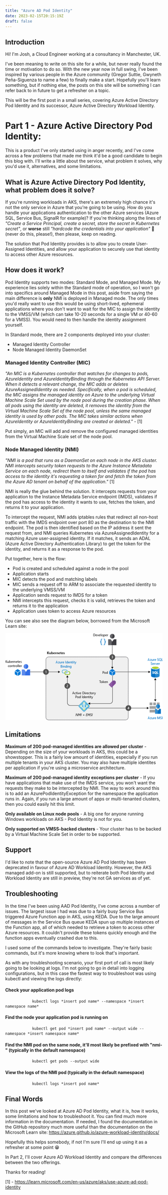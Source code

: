 ```yaml
---
title: "Azure AD Pod Identity"
date: 2023-02-15T20:15:19Z
draft: false
---
```


## Introduction

Hi! I'm Josh, a Cloud Engineer working at a consultancy in Manchester, UK. 

I've been meaning to write on this site for a while, but never really found the time or motivation to do so. With the new year now in full swing, I've been inspired by various people in the Azure community (Gregor Suttie, Gwyneth Peña-Siguenza to name a few) to finally make a start. Hopefully you'll learn something, but if nothing else, the posts on this site will be something I can refer back to in future to get a refresher on a topic.

This will be the first post in a small series, covering Azure Active Directory Pod Identity and its successor, Azure Active Directory Workload Identity. 

# Part 1 - Azure Active Directory Pod Identity:

This is a product I've only started using in anger recently, and I've come across a few problems that made me think it'd be a good candidate to begin this blog with. I'll write a little about the service, what problem it solves, why you'd use it, alternatives, and some limitations.

## What is Azure Active Directory Pod Identity, what problem does it solve? 

If you're running workloads in AKS, there's an extremely high chance it's not the only service in Azure that you're going to be using. How do you handle your applications authentication to the other Azure services (Azure SQL, Service Bus, SignalR for example)? If you're thinking along the lines of *"Create a Service Principal, create a secret, store the secret in Kubernetes secret"*, or **worse** still *"hardcode the credentials into your application"* 🤢 (never do this, please!), then please, keep on reading.

The solution that Pod Identity provides is to allow you to create User-Assigned Identities, and allow your application to securely use that identity to access other Azure resources.

## How does it work? 

Pod Identity supports two modes: Standard Mode, and Managed Mode. My experience lies solely within the Standard mode of operation, so I won't go into specifics around Managed Mode in this post, aside from saying the main difference is **only** NMI is deployed in Managed mode. The only times you'd really want to use this would be using short-lived, ephemeral applications where you don't want to wait for the MIC to assign the identity to the VMSS/VM (which can take 10-20 seconds for a single VM or 40-60 for a VMSS). You would need to then handle the identity assignment yourself.

In Standard mode, there are 2 components deployed into your cluster: 
- Managed Identity Controller
- Node Managed Identity DaemonSet

### Managed Identity Controller (MIC)

 *"An MIC is a Kubernetes controller that watches for changes to pods, AzureIdentity and AzureIdentityBinding through the Kubernetes API Server. When it detects a relevant change, the MIC adds or deletes AzureAssignedIdentity as needed. Specifically, when a pod is scheduled, the MIC assigns the managed identity on Azure to the underlying Virtual Machine Scale Set used by the node pool during the creation phase. When all pods using the identity are deleted, it removes the identity from the Virtual Machine Scale Set of the node pool, unless the same managed identity is used by other pods. The MIC takes similar actions when AzureIdentity or AzureIdentityBinding are created or deleted."* - [1]

Put simply, an MIC will add and remove the configured managed identities from the Virtual Machine Scale set of the node pool.

### Node Managed Identity (NMI)

*"NMI is a pod that runs as a DaemonSet on each node in the AKS cluster. NMI intercepts security token requests to the Azure Instance Metadata Service on each node, redirect them to itself and validates if the pod has access to the identity it's requesting a token for and fetch the token from the Azure AD tenant on behalf of the application."* [1]

NMI is really the glue behind the solution. It intercepts requests from your application to the Instance Metadata Service endpoint (IMDS), validates if the pod has access to the identity it wants to use, fetches the token, and returns it to your application. 

To intercept the request, NMI adds iptables rules that redirect all non-host traffic with the IMDS endpoint over port 80 as the destination to the NMI endpoint. The pod is then identified based on the IP address it sent the request from, and NMI queries Kubernetes via AzureAssignedIdentity for a matching Azure user-assigned identity. If it matches, it sends an ADAL (Azure Active Directory Authentication Library) to get the token for the identity, and returns it as a response to the pod. 

Put together, here is the flow:

- Pod is created and scheduled against a node in the pool 
- Application starts 
- MIC detects the pod and matching labels 
- MIC sends a request off to ARM to associate the requested identity to the underlying VMSS/VM 
- Application sends request to IMDS for a token 
- NMI intercepts this request, checks it is valid, retrieves the token and returns it to the application 
- Application uses token to access Azure resources

You can see also see the diagram below, borrowed from the Microsoft Learn site:

[![targets](/images/pod-identities.png)](https://learn.microsoft.com/en-us/azure/aks/media/operator-best-practices-identity/pod-identities.png)
## Limitations

**Maximum of 200 pod-managed identities are allowed per cluster** - Depending on the size of your workloads in AKS, this could be a showstopper. This is a fairly low amount of identities, especially if you run multiple tenants in your AKS cluster. You may also have multiple identites per application if you're using a microservice architecture.  

**Maximum of 200 pod-managed identity exceptions per cluster** - If you have applications that make use of the IMDS service, you won't want the requests they make to be intercepted by NMI. The way to work around this is to add an AzurePodIdentityException for the namespace the application runs in. Again, if you run a large amount of apps or multi-tenanted clusters, then you could easily hit this limit.

**Only available on Linux node pools** - A big one for anyone running Windows workloads on AKS - Pod Identity is not for you.

**Only supported on VMSS-backed clusters** - Your cluster has to be backed by a Virtual Machine Scale Set in order to be supported.

## Support

I'd like to note that the open-source Azure AD Pod Identity has been deprecated in favour of Azure AD Workload Identity. However, the AKS managed add-on is still supported, but to reiterate both Pod Identity and Workload Identity are still in preview, they're not GA services as of yet.

## Troubleshooting

In the time I've been using AAD Pod Identity, I've come across a number of issues. The largest issue I had was due to a fairly busy Service Bus triggered Azure Function app in AKS, using KEDA. Due to the large amount of messages in the Service Bus queue KEDA spun up multiple instances of the Function app, all of which needed to retrieve a token to access other Azure resources. It couldn't provide these tokens quickly enough and the function apps eventually crashed due to this. 

I used some of the commands below to investigate. They're fairly basic commands, but it's more knowing where to look that's important.

As with any troubleshooting scenario, your first port of call is most likely going to be looking at logs. I'm not going to go in detail into logging configurations, but in this case the fastest way to troubleshoot was using kubectl and viewing the logs directly:

#### Check your application pod logs
                kubectl logs *insert pod name* --namespace *insert namespace name* 
#### Find the node your application pod is running on
                kubectl get pod *insert pod name* --output wide --namespace *insert namespace name*
#### Find the NMI pod on the same node, it'll most likely be prefixed with "nmi-" (typically in the default namespace)
                kubectl get pods --output wide 
#### View the logs of the NMI pod (typically in the default namespace)
                kubectl logs *insert pod name* 


## Final Words

In this post we've looked at Azure AD Pod Identity, what it is, how it works, some limitations and how to troubleshoot it. You can find much more information in the documentation. If needed, I found the documentation in the GitHub repository much more useful than the documentation on the Microsoft Learn site: https://azure.github.io/azure-workload-identity/docs/

Hopefully this helps somebody, if not I'm sure I'll end up using it as a refresher at some point 😁 

In Part 2, I'll cover Azure AD Workload Identity and compare the differences between the two offerings.

Thanks for reading!

























[1] - https://learn.microsoft.com/en-us/azure/aks/use-azure-ad-pod-identity